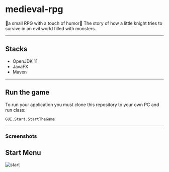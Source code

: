 # medieval-rpg
🤩a small RPG with a touch of humor🤩
The story of how a little knight tries to survive in an evil world filled with monsters.    
***
## Stacks
- OpenJDK 11
- JavaFX
- Maven
***
## Run the game
To run your application you must clone this repository to your own PC and run class:
```
GUI.Start.StartTheGame
```
***
### Screenshots    
## Start Menu
![start](https://i.ibb.co/rycWtb5/pg.png "Start menu")
